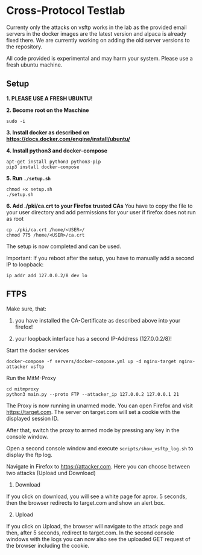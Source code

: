 # Cross-Protocol Testlab

Currenty only the attacks on vsftp works in the lab as the provided email servers in the docker images are the latest version and alpaca is already fixed there.
We are currently working on adding the old server versions to the repository.

All code provided is experimental and may harm your system. Please use a fresh ubuntu machine.

## Setup

**1. PLEASE USE A FRESH UBUNTU!**

**2. Become root on the Maschine**
```
sudo -i
```

**3. Install docker as described on https://docs.docker.com/engine/install/ubuntu/**

**4. Install python3 and docker-compose**
```
apt-get install python3 python3-pip
pip3 install docker-compose
```

**5. Run ```./setup.sh```**
```
chmod +x setup.sh
./setup.sh
```

**6. Add ./pki/ca.crt to your Firefox trusted CAs**
You have to copy the file to your user directory and add permissions for your user if firefox does not run as root
```
cp ./pki/ca.crt /home/<USER>/
chmod 775 /home/<USER>/ca.crt
```
The setup is now completed and can be used.

Important: If you reboot after the setup, you have to manually add a second IP to loopback:
```
ip addr add 127.0.0.2/8 dev lo
```
## FTPS

Make sure, that:
 1. you have installed the CA-Certificate as described above into your firefox!

 2. your loopback interface has a second IP-Address (127.0.0.2/8)!


Start the docker services
```
docker-compose -f servers/docker-compose.yml up -d nginx-target nginx-attacker vsftp
```
Run the MitM-Proxy
```
cd mitmproxy
python3 main.py --proto FTP --attacker_ip 127.0.0.2 127.0.0.1 21
```

The Proxy is now running in unarmed mode. You can open Firefox and visit https://target.com. 
The server on target.com will set a cookie with the displayed session ID.

After that, switch the proxy to armed mode by pressing any key in the console window. 

Open a second console window and execute ```scripts/show_vsftp_log.sh``` to display the ftp log.

Navigate in Firefox to https://attacker.com.
Here you can choose between two attacks (Upload und Download)

1. Download

If you click on download, you will see a white page for aprox. 5 seconds, then the browser redirects to target.com and show an alert box.

2. Upload

If you click on Upload, the browser will navigate to the attack page and then, after 5 seconds, redirect to target.com.
In the second console windows with the logs you can now also see the uploaded GET request of the browser including the cookie.
 
